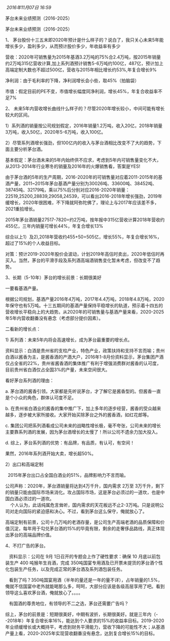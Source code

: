  _2016年11月07日 16:59_

茅台未来业绩预测（2016-2025）

茅台未来业绩预测（2016-2025）

1、 茅台股份十三五末即2020年预计是什么样子的？说白了，我只关心未来5年能增长多少，盈利多少，从而预计股价多少，年收益率有多少

营收：2020年可销售量为2015年基酒3.2万吨的75%合2.4万吨，按2015年销量约2万吨315亿营收计算,加上系列酒预计销售5-6万吨约100亿，487亿，预计加上高端定制大数也不超过500亿，营收与2015年相比增长约53%,年复合增长9%

净利润：由于毛利率的下降，净利润增长会小些，取45%（拍脑袋）

市值：假定目前的PE不变，市值增长幅度同净利润，增长45%，年复合收益率不足7%

2、 未来5年内营收增长曲线什么样子的？尽管2020年增长较小，中间可能有增长较大的区间。

1）系列酒的销量按公司规划假定，2016年销量1.2万吨，收入20亿，2018年销量3万吨，收入50亿，2020年5-6万吨，收入100亿。

2）尽管系列酒增长强劲，但100亿内的收入与茅台酒相比改变不了大的趋势，下面主要分析茅台酒。

基本假定：茅台酒未来的5年内始终供不应求，考虑到5年内可销售量变化不大，从2013-2014年行业寒冬的销量及2016年的火爆销售看，答案是YES!

由于茅台酒的5年的生产周期，2016-2020年的可销售量对应着2011-2015年的基酒产量，2011~2015年茅台基酒产量分别为30026吨、33600吨、38452吨、38745吨、32179吨，乘以75%后分别对应2016-2020年销量：22519,25200,28839,29058,24539，可以看出2016-2018年增长强劲，2019年缓增长，2020年很困难，不下降就阿弥陀佛了，理论上与2017年应该差不多，2021重拾增长。

2015年茅台酒销量27517-7820=约2万吨，按年报中315亿营收计算2018年营收约455亿，三年内销量可增长44%，年复合增长13%

综合以上1）及2),2018年营收约455+50=505亿，增长55%，年复合增长16%，超过了15%的个人收益目标。

对策：预计2019-2020年股价会波动，计划2019年高估时卖出，2020年低估时再买入。当然，茅台的平滑手段及系列酒高端酒销售变化暂未考虑，但改变不了趋势。

3、长期（5-10年）茅台的增长前景：长期很美好

一要看基酒产量。

根据公司规划，基酒产量2016年4万吨，2017年4.4万吨，2018年4.8万吨，2020年保守也有5万吨。十三五期间的基酒产量保持平稳增长的轨道，预示着十四五的营收增长平稳向上的大趋势。从2020年的可销售量与基酒产量来看，2020-2025年5年内营收翻番没有悬念（考虑部分提价因素）。

  

二看新的增长点：

1) 系列酒：未来5年内将会高速增长，成为茅台最重要的增长点。

资料显示：白酒是贵州省的支柱产业，特色产业，政策扶持和支持不言而喻；贵州白酒以酱香为主，是酱香酒的产酒大户，2016年1-8月份资料显示，茅台集团产酒仅占全省的22%，贵州省酱香酒的集体推广有利于增强消费群对酱香的认可度，目前贵州省白酒仅占全国3%的产量，未来空间很大。

  

看好茅台系列酒的理由：

a. 茅台酒的酱香引领。大家都是先听说茅台，才了解它是酱香型的。但酱香一直是个小众的角色，群体认可度不足。

b. 在贵州省白酒业的酱香的集中推广下，加上多年的逐步经营，酱香的受众越来越多，逐步被大家所接收。大家开始买除茅台之外的酱香酒，如红花郎等。

c. 集团公司把系列酒看成公司未来的战略性增长极，毫不夸张，公司未来的增长主要靠系列酒的发展，因为茅台酒增长的太慢了！所以公司不遗余力加大投入。

d. 综上，茅台系列酒的优势：有品牌，有品质，有认可，有空间！

果然，2016年系列酒开始大卖，增长超50%。

  

2）出口和高端定制

  2015年茅台出口占全国白酒业的51%，品牌影响力不言而喻。

公司声称：2020年，茅台酒销量将达到4万千升，国内需求 2万至 3万千升，剩下的销量只能由国际市场来消化。攻占国际市场，这是茅台必须过的一道坎，也是中国白酒必须过的一道坎。  
    个人认为，此话纯属危言耸听，国内需求的天花板远不止2-3万吨。只是说明公司对走向国际的紧迫感和决心。不过，看到茅台这么保守，俺就放心了。

高端定制有前景，公司十几万吨的老酒存量，是公司生产高端老酒的品质保障和价值沉淀，每年用于勾兑茅台酒的15%的毕竟有限，剩余的走奢侈品路线，真正体现出茅台的高端品牌价值。

  

4、不打广告的茅台。

   资料显示：公司在 9月 1日召开的专题会上作了硬性要求：确保 10 月底以前包装生产 400 吨猴年生肖酒，完成 350吨国宴专用酒及已开票未提货的茅台酒个性化包装生产任务，以及完成正常的茅台酒及系列酒包装任务。

   看到了吗？350吨国宴用酒（半年的量还是一年的量不详），占年销量的1.5%，俺就不信国宴中老外就能喝那么多，呵呵，大部分应该是各级高层享用了吧。看到领导这么喜欢茅台酒，俺就放心了。。。。

   有国酒的尊贵地位，有领导的不二之选，茅台还需要广告吗？

综上，茅台的前景是：短期很美好，中期有波折，长期很美好。就是三年内（--2018年）年复合增长率16%，能达到个人要求的15%的收益率目标。2019-2020年业绩缓增长或大概持平，考虑到财务平滑能力，营收下降的可能性不大；从基酒产量上看，2020-2025年实现营收翻番没有悬念，达到复合增长15%的目标。